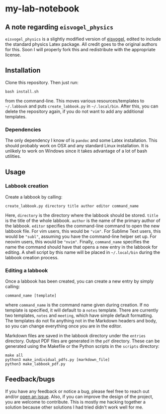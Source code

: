 # my-lab-notebook

## A note regarding `eisvogel_physics`

`eisvogel_physics` is a slightly modified version of [eisvogel](https://github.com/Wandmalfarbe/pandoc-latex-template), edited to include the standard physics Latex package.
All credit goes to the original authors for this.
Soon I will properly fork this and redistribute with the appropriate license.

## Installation

Clone this repository. Then just run:

```
bash install.sh
```

from the command-line.
This moves various resources/templates to `~/.labbook` and puts `create_labbook.py` in `~/.local/bin`.
After this, you can delete the repository again, if you do not want to add any additional templates.

### Dependencies

The only dependency I know of is `pandoc` and some Latex installation.
This should probably work on OSX and any standard Linux installation.
It is unlikely to work on Windows since it takes advantage of a lot of bash utilities.

## Usage

### Labbook creation

Create a labbook by calling:

```
create_labbook.py directory title author editor command_name
```

Here, `directory` is the directory where the labbook should be stored.
`title` is the title of the whole labbook.
`author` is the name of the primary author of the labbook.
`editor` specifies the command-line command to open the new labbook file.
For vim users, this would be `"vim"`.
For Sublime Text users, this would be `"subl"`, assuming you have the command-line helper set up.
For neovim users, this would be `"nvim"`.
Finally, `command_name` specifies the name the command should have that opens a new entry in the labbook for editing.
A shell script by this name will be placed in `~/.local/bin` during the labbook creation process.

### Editing a labbook

Once a labbook has been created, you can create a new entry by simply calling:

```
command_name [template]
```

where `command_name` is the command name given during creation.
If no template is specified, it will default to a `notes` template.
There are currently two templates, `notes` and `meeting`, which have simple default formatting.
The templates do not fix anything not in the Markdown headers and body,
so you can change everything once you are in the editor.

Markdown files are saved in the labbook directory under the `entries` directory.
Output PDF files are generated in the `pdf` directory.
These can be generated using the Makefile or the Python scripts in the `scripts` directory:

```
make all
python3 make_individual_pdfs.py [markdown_file]
python3 make_labbook_pdf.py
```

## Feedback/bugs

If you have any feedback or notice a bug, please feel free to reach out and/or [open an issue](https://github.com/cheshyre/my-lab-notebook/issues).
Also, if you can improve the design of the project, you are welcome to contribute.
This is mostly me hacking together a solution because other solutions I had tried didn't work well for me.
